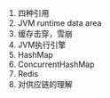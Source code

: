 1. 四种引用
2. JVM runtime data area
3. 缓存击穿，雪崩
4. JVM执行引擎
5. HashMap
6. ConcurrentHashMap
7. Redis
8. 对供应链的理解